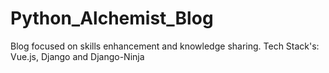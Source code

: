 # Python_Alchemist_Blog
 Blog focused on skills enhancement and knowledge sharing. Tech Stack's: Vue.js, Django and Django-Ninja

